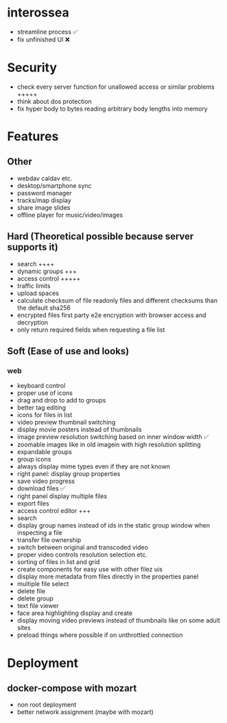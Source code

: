# interossea

-   streamline process ✅
-   fix unfinished UI ❌

# Security

-   check every server function for unallowed access or similar problems +++++
-   think about dos protection
-   fix hyper body to bytes reading arbitrary body lengths into memory

# Features

## Other

-   webdav caldav etc.
-   desktop/smartphone sync
-   password manager
-   tracks/map display
-   share image slides
-   offline player for music/video/images

## Hard (Theoretical possible because server supports it)

-   search ++++
-   dynamic groups +++
-   access control +++++
-   traffic limits
-   upload spaces
-   calculate checksum of file readonly files and different checksums than the default sha256
-   encrypted files first party e2e encryption with browser access and decryption
-   only return required fields when requesting a file list

## Soft (Ease of use and looks)

### web

-   keyboard control
-   proper use of icons
-   drag and drop to add to groups
-   better tag editing
-   icons for files in list
-   video preview thumbnail switching
-   display movie posters instead of thumbnails
-   image preview resolution switching based on inner window width ✅
-   zoomable images like in old imagein with high resolution splitting
-   expandable groups
-   group icons
-   always display mime types even if they are not known
-   right panel: display group properties
-   save video progress
-   download files ✅
-   right panel display multiple files
-   export files
-   access control editor +++
-   search
-   display group names instead of ids in the static group window when inspecting a file
-   transfer file ownership
-   switch between original and transcoded video
-   proper video controls resolution selection etc.
-   sorting of files in list and grid
-   create components for easy use with other filez uis
-   display more metadata from files directly in the properties panel
-   multiple file select
-   delete file
-   delete group
-   text file viewer
-   face area highlighting display and create
-   display moving video previews instead of thumbnails like on some adult sites
-   preload things where possible if on unthrottled connection

# Deployment

## docker-compose with mozart

-   non root deployment
-   better network assignment (maybe with mozart)
